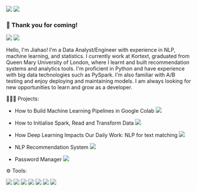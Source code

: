 ![](https://img.shields.io/badge/Made%20with-Python-4584b6?style=for-the-badge&logo=Python) ![](https://img.shields.io/badge/Made%20with-Jupyter-orange?style=for-the-badge&logo=Jupyter)


### 🎉 Thank you for coming!

[![](https://img.shields.io/badge/Jiahao%20Meng-0A66C2?logo=linkedin)](https://www.linkedin.com/in/jiahao-meng-09b043169)  [![](https://img.shields.io/badge/Jiahaom-white?logo=instagram)](https://www.instagram.com/jiahaom/) 

Hello, I'm Jiahao! I'm a Data Analyst/Engineer with experience in NLP, machine learning, and statistics. I currently work at Kortext, graduated from Queen Mary University of London, where I learnt and built recommendation systems and analytics tools. I'm proficient in Python and have experience with big data technologies such as PySpark. I'm also familiar with A/B testing and enjoy deploying and maintaining models. I am always looking for new opportunities to learn and grow as a developer. 




👨🏼‍💻 Projects:

- How to Build Machine Learning Pipelines in Google Colab [![](https://img.shields.io/badge/MLOps-555555?logo=jupyter)](https://github.com/jiahaom/MLOps)

- How to Initialise Spark, Read and Transform Data [![](https://badges.aleen42.com/src/medium.svg)](https://medium.com/@jiahao.meng/pyspark-cheat-sheet-with-code-samples-65398180fcf1)

- How Deep Learning Impacts Our Daily Work: NLP for text matching [![](https://badges.aleen42.com/src/medium.svg)](https://medium.com/@jiahao.meng/how-deep-learning-impacts-our-daily-work-nlp-for-text-matching-a20bc4a746dd)

- NLP Recommendation System [![](https://img.shields.io/badge/NLP%20Matching-ec5a53)](https://matching.streamlit.app)

- Password Manager [![](https://img.shields.io/badge/PW%20Manager-ec5a53)](https://password.streamlit.app) 





⚙️ Tools:

![](https://badges.aleen42.com/src/tensorflow.svg) ![](https://badges.aleen42.com/src/python.svg) ![](https://badges.aleen42.com/src/atom.svg) ![](https://badges.aleen42.com/src/npm.svg) ![](https://badges.aleen42.com/src/docker.svg) ![](https://badges.aleen42.com/src/medium.svg) ![](https://badges.aleen42.com/src/photoshop.svg)


